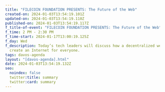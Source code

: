 ```yaml
---
title: "FILECOIN FOUNDATION PRESENTS: The Future of the Web"
created-on: 2024-01-03T13:54:19.101Z
updated-on: 2024-01-03T13:54:19.110Z
published-on: 2024-01-03T13:54:19.117Z
f_title-of-event: "FILECOIN FOUNDATION PRESENTS: The Future of the Web"
f_time: 2 PM - 2:30 PM
f_time-start: 2024-01-17T13:00:19.125Z
f_day: Wed
f_description: Today’s tech leaders will discuss how a decentralized web can
  create an Internet for everyone.
tags: davos-agenda
layout: "[davos-agenda].html"
date: 2024-01-03T13:54:19.132Z
seo:
  noindex: false
  twitter:title: summary
  twitter:card: summary
---
```

